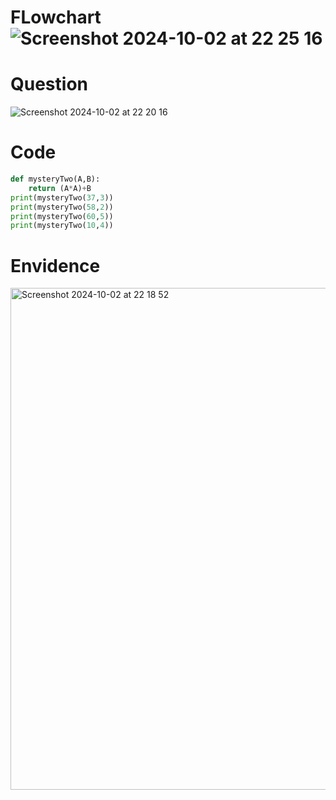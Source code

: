 # FLowchart ![Screenshot 2024-10-02 at 22 25 16](https://github.com/user-attachments/assets/4dbb4fe2-777b-4afb-8a24-56410f8a6a97)



# Question 
![Screenshot 2024-10-02 at 22 20 16](https://github.com/user-attachments/assets/98bd1576-eecb-452e-8c19-84e8f3c1344f)


# Code
```.py
def mysteryTwo(A,B):
    return (A*A)+B
print(mysteryTwo(37,3))
print(mysteryTwo(58,2))
print(mysteryTwo(60,5))
print(mysteryTwo(10,4))
```
# Envidence

<img width="803" alt="Screenshot 2024-10-02 at 22 18 52" src="https://github.com/user-attachments/assets/319130f2-c1ee-44df-8bf6-62b138b0e657">
